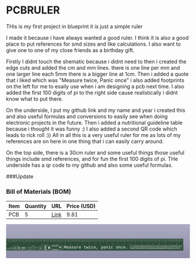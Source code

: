 # PCBRULER
 THis is my first project in blueprint it is just a simple ruler
 
 I made it because i have always wanted a good ruler. I think it is also a good place to put references for smd sizes and like calculations. I also want to give one to one of my close friends as a birthday gift.
 
 Firstly I didnt touch the shematic because i didnt need to then i created the edge cuts and added the cm and mm lines. there is one line per mm and one larger line each 5mm there is a bigger line at 1cm. Then i added a quote that i liked which was "Measure twice, Panic once" i also added footprints on the left for me to esaily use when i am designing a pcb next time. I also added the first 100 digits of pi to the right side cause realistically i didnt know what to put there. 
 
 On the underside, I put my github link and my name and year i created this and also useful formulas and conversions to easily see when doing electronic projects in the future. Then i added a nutritional guideline table because i thought it was funny :) I also added a second QR code which leads to rick roll :)) All in all this is a very useful ruler for me as lots of my references are on here in one thing that i can easily carry around. 
 
On the top side, there is a 30cm ruler and some useful things those useful things include smd references, and for fun the first 100 digits of pi. THe underside has a qr code to my github and also some useful formulas.

###Update



### Bill of Materials (BOM)

| Item | Quantity | URL | Price (USD) |
|------|---------|-----|-------------|
| PCB | 5 | [Link](https://cart.jlcpcb.com/quote?orderType=1&homeUploadNum=6f552ba165f94ad8b5276539fe3203e9&businessType=example&fileName=PCB.zipA) | 9.81 |

![Screenshot of project](SCREENSHOT.png)


